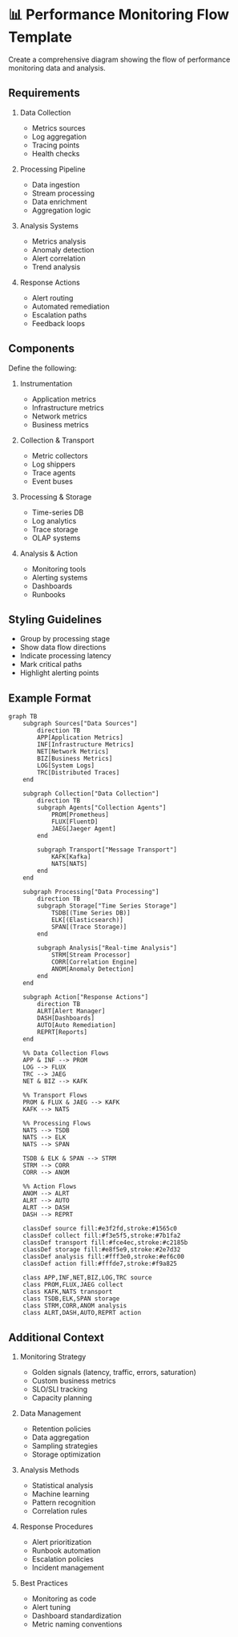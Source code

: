 <!--
mode: auto
tools: vscode-markdown, mermaid-preview
-->

# 📊 Performance Monitoring Flow Template

Create a comprehensive diagram showing the flow of performance monitoring data and analysis.

## Requirements

1. Data Collection
   - Metrics sources
   - Log aggregation
   - Tracing points
   - Health checks

2. Processing Pipeline
   - Data ingestion
   - Stream processing
   - Data enrichment
   - Aggregation logic

3. Analysis Systems
   - Metrics analysis
   - Anomaly detection
   - Alert correlation
   - Trend analysis

4. Response Actions
   - Alert routing
   - Automated remediation
   - Escalation paths
   - Feedback loops

## Components

Define the following:

1. Instrumentation
   - Application metrics
   - Infrastructure metrics
   - Network metrics
   - Business metrics

2. Collection & Transport
   - Metric collectors
   - Log shippers
   - Trace agents
   - Event buses

3. Processing & Storage
   - Time-series DB
   - Log analytics
   - Trace storage
   - OLAP systems

4. Analysis & Action
   - Monitoring tools
   - Alerting systems
   - Dashboards
   - Runbooks

## Styling Guidelines

- Group by processing stage
- Show data flow directions
- Indicate processing latency
- Mark critical paths
- Highlight alerting points

## Example Format

```mermaid
graph TB
    subgraph Sources["Data Sources"]
        direction TB
        APP[Application Metrics]
        INF[Infrastructure Metrics]
        NET[Network Metrics]
        BIZ[Business Metrics]
        LOG[System Logs]
        TRC[Distributed Traces]
    end

    subgraph Collection["Data Collection"]
        direction TB
        subgraph Agents["Collection Agents"]
            PROM[Prometheus]
            FLUX[FluentD]
            JAEG[Jaeger Agent]
        end
        
        subgraph Transport["Message Transport"]
            KAFK[Kafka]
            NATS[NATS]
        end
    end

    subgraph Processing["Data Processing"]
        direction TB
        subgraph Storage["Time Series Storage"]
            TSDB[(Time Series DB)]
            ELK[(Elasticsearch)]
            SPAN[(Trace Storage)]
        end
        
        subgraph Analysis["Real-time Analysis"]
            STRM[Stream Processor]
            CORR[Correlation Engine]
            ANOM[Anomaly Detection]
        end
    end

    subgraph Action["Response Actions"]
        direction TB
        ALRT[Alert Manager]
        DASH[Dashboards]
        AUTO[Auto Remediation]
        REPRT[Reports]
    end

    %% Data Collection Flows
    APP & INF --> PROM
    LOG --> FLUX
    TRC --> JAEG
    NET & BIZ --> KAFK
    
    %% Transport Flows
    PROM & FLUX & JAEG --> KAFK
    KAFK --> NATS

    %% Processing Flows
    NATS --> TSDB
    NATS --> ELK
    NATS --> SPAN
    
    TSDB & ELK & SPAN --> STRM
    STRM --> CORR
    CORR --> ANOM

    %% Action Flows
    ANOM --> ALRT
    ALRT --> AUTO
    ALRT --> DASH
    DASH --> REPRT

    classDef source fill:#e3f2fd,stroke:#1565c0
    classDef collect fill:#f3e5f5,stroke:#7b1fa2
    classDef transport fill:#fce4ec,stroke:#c2185b
    classDef storage fill:#e8f5e9,stroke:#2e7d32
    classDef analysis fill:#fff3e0,stroke:#ef6c00
    classDef action fill:#fffde7,stroke:#f9a825

    class APP,INF,NET,BIZ,LOG,TRC source
    class PROM,FLUX,JAEG collect
    class KAFK,NATS transport
    class TSDB,ELK,SPAN storage
    class STRM,CORR,ANOM analysis
    class ALRT,DASH,AUTO,REPRT action
```

## Additional Context

1. Monitoring Strategy
   - Golden signals (latency, traffic, errors, saturation)
   - Custom business metrics
   - SLO/SLI tracking
   - Capacity planning

2. Data Management
   - Retention policies
   - Data aggregation
   - Sampling strategies
   - Storage optimization

3. Analysis Methods
   - Statistical analysis
   - Machine learning
   - Pattern recognition
   - Correlation rules

4. Response Procedures
   - Alert prioritization
   - Runbook automation
   - Escalation policies
   - Incident management

5. Best Practices
   - Monitoring as code
   - Alert tuning
   - Dashboard standardization
   - Metric naming conventions
